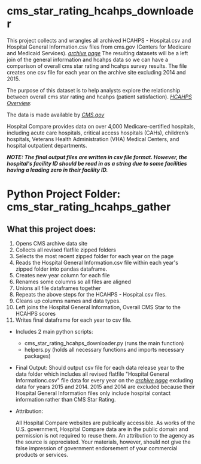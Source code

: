# cms_star_rating_hcahps_downloader
This project collects and wrangles all archived HCAHPS - Hospital.csv and Hospital General Information.csv files from cms.gov (Centers for Medicare and Medicaid Services). *[archive page](https://data.cms.gov/provider-data/archived-data/hospitals)*  The resulting datasets will be a left join of the general information and hcahps data so we can have a comparison of overall cms star rating and hcahps survey results.  The file creates one csv file for each year on the archive site excluding 2014 and 2015.

The purpose of this dataset is to help analysts explore the relationship between overall cms star rating and hcahps (patient satisfaction).  *[HCAHPS Overview](https://www.cms.gov/Medicare/Quality-Initiatives-Patient-Assessment-Instruments/HospitalQualityInits/HospitalHCAHPS).*    

The data is made available by *[CMS.gov](https://www.cms.gov/Medicare/Quality-Initiatives-Patient-Assessment-Instruments/HospitalQualityInits/HospitalCompare)*

Hospital Compare provides data on over 4,000 Medicare-certified hospitals, including acute care hospitals, critical access hospitals (CAHs), children’s hospitals, Veterans Health Administration (VHA) Medical Centers, and hospital outpatient departments.

***NOTE:   The final output files are written in csv file format.  However, the hospital's facility ID should be read in as a string due to some facilities having a leading zero in their facility ID.***


# Python Project Folder: cms_star_rating_hcahps_gather

## What this project does:
    
1. Opens CMS archive data site
2. Collects all revised flatfile zipped folders
3. Selects the most recent zipped folder for each year on the page
4. Reads the Hospital General Information.csv file within each year's zipped folder into pandas dataframe.
5. Creates new year column for each file
6. Renames some columns so all files are aligned
7. Unions all file dataframes together
8. Repeats the above steps for the HCAHPS - Hospital.csv files.
9. Cleans up columns names and data types.
10. Left joins the Hospital General Information, Overall CMS Star to the HCAHPS scores 
11. Writes final dataframe for each year to csv file.


* Includes 2 main python scripts:
  * cms_star_rating_hcahps_downloader.py  (runs the main function)
  * helpers.py   (holds all necessary functions and imports necessary packages)

* Final Output:
  Should output csv file for each data release year to the data folder which includes all revised flatfile "Hospital General Informationc.csv" file data for every year on 
  the *[archive page](https://data.cms.gov/provider-data/archived-data/hospitals)* excluding data for years 2015 and 2014.  2015 and 2014 are excluded because their
  Hospital General Information files only include hospital contact information rather than CMS Star Rating.


* Attribution:

  All Hospital Compare websites are publically accessible. As works of the U.S. government, Hospital Compare data are in the public domain and permission is not required to  reuse them. An attribution to the agency as the source is appreciated. Your materials, however, should not give the false impression of government endorsement of your commercial products or services.
